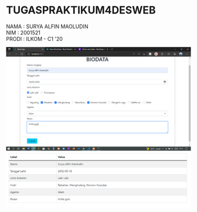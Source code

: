 # TUGASPRAKTIKUM4DESWEB

<p>
NAMA  : SURYA ALFIN MAOLUDIN <br>
NIM   : 2001521 <br>
PRODI : ILKOM - C1 '20 <br>
</p>

<img src ="https://github.com/Alfinnnnn/TUGASPRAKTIKUM4DESWEB/blob/main/ss/1.png">

<img src ="https://github.com/Alfinnnnn/TUGASPRAKTIKUM4DESWEB/blob/main/ss/2.png">
